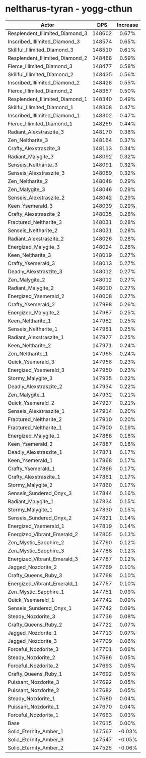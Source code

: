 # neltharus-tyran - yogg-cthun
| Actor | DPS | Increase |
|---|:---:|:---:|
|Resplendent_Illimited_Diamond_3|148602|0.67%|
|Inscribed_Illimited_Diamond_3|148574|0.65%|
|Skillful_Illimited_Diamond_3|148510|0.61%|
|Resplendent_Illimited_Diamond_2|148488|0.59%|
|Fierce_Illimited_Diamond_3|148477|0.58%|
|Skillful_Illimited_Diamond_2|148435|0.56%|
|Inscribed_Illimited_Diamond_2|148428|0.55%|
|Fierce_Illimited_Diamond_2|148357|0.50%|
|Resplendent_Illimited_Diamond_1|148340|0.49%|
|Skillful_Illimited_Diamond_1|148308|0.47%|
|Inscribed_Illimited_Diamond_1|148302|0.47%|
|Fierce_Illimited_Diamond_1|148269|0.44%|
|Radiant_Alexstraszite_3|148170|0.38%|
|Zen_Neltharite_3|148164|0.37%|
|Crafty_Alexstraszite_3|148113|0.34%|
|Radiant_Malygite_3|148092|0.32%|
|Senseis_Neltharite_3|148091|0.32%|
|Senseis_Alexstraszite_3|148089|0.32%|
|Zen_Neltharite_2|148048|0.29%|
|Zen_Malygite_3|148046|0.29%|
|Senseis_Alexstraszite_2|148042|0.29%|
|Keen_Ysemerald_3|148039|0.29%|
|Crafty_Alexstraszite_2|148035|0.28%|
|Fractured_Neltharite_3|148031|0.28%|
|Senseis_Neltharite_2|148031|0.28%|
|Radiant_Alexstraszite_2|148026|0.28%|
|Energized_Malygite_3|148024|0.28%|
|Keen_Neltharite_3|148019|0.27%|
|Crafty_Ysemerald_3|148013|0.27%|
|Deadly_Alexstraszite_3|148012|0.27%|
|Zen_Malygite_2|148012|0.27%|
|Radiant_Malygite_2|148010|0.27%|
|Energized_Ysemerald_2|148008|0.27%|
|Crafty_Ysemerald_2|147998|0.26%|
|Energized_Malygite_2|147987|0.25%|
|Keen_Neltharite_1|147982|0.25%|
|Senseis_Neltharite_1|147981|0.25%|
|Radiant_Alexstraszite_1|147977|0.25%|
|Keen_Neltharite_2|147971|0.24%|
|Zen_Neltharite_1|147965|0.24%|
|Quick_Ysemerald_3|147958|0.23%|
|Energized_Ysemerald_3|147950|0.23%|
|Stormy_Malygite_3|147935|0.22%|
|Deadly_Alexstraszite_2|147934|0.22%|
|Zen_Malygite_1|147932|0.21%|
|Quick_Ysemerald_2|147927|0.21%|
|Senseis_Alexstraszite_1|147914|0.20%|
|Fractured_Neltharite_2|147910|0.20%|
|Fractured_Neltharite_1|147900|0.19%|
|Energized_Malygite_1|147888|0.18%|
|Keen_Ysemerald_2|147887|0.18%|
|Deadly_Alexstraszite_1|147871|0.17%|
|Keen_Ysemerald_1|147868|0.17%|
|Crafty_Ysemerald_1|147866|0.17%|
|Crafty_Alexstraszite_1|147861|0.17%|
|Stormy_Malygite_2|147860|0.17%|
|Senseis_Sundered_Onyx_3|147844|0.16%|
|Radiant_Malygite_1|147834|0.15%|
|Stormy_Malygite_1|147830|0.15%|
|Senseis_Sundered_Onyx_2|147821|0.14%|
|Energized_Ysemerald_1|147819|0.14%|
|Energized_Vibrant_Emerald_2|147805|0.13%|
|Zen_Mystic_Sapphire_2|147790|0.12%|
|Zen_Mystic_Sapphire_3|147788|0.12%|
|Energized_Vibrant_Emerald_3|147787|0.12%|
|Jagged_Nozdorite_2|147769|0.10%|
|Crafty_Queens_Ruby_3|147768|0.10%|
|Energized_Vibrant_Emerald_1|147757|0.10%|
|Zen_Mystic_Sapphire_1|147751|0.09%|
|Quick_Ysemerald_1|147742|0.09%|
|Senseis_Sundered_Onyx_1|147742|0.09%|
|Steady_Nozdorite_3|147736|0.08%|
|Crafty_Queens_Ruby_2|147722|0.07%|
|Jagged_Nozdorite_1|147713|0.07%|
|Jagged_Nozdorite_3|147709|0.06%|
|Forceful_Nozdorite_3|147701|0.06%|
|Steady_Nozdorite_2|147696|0.05%|
|Forceful_Nozdorite_2|147693|0.05%|
|Crafty_Queens_Ruby_1|147692|0.05%|
|Puissant_Nozdorite_3|147692|0.05%|
|Puissant_Nozdorite_2|147682|0.05%|
|Steady_Nozdorite_1|147680|0.04%|
|Puissant_Nozdorite_1|147670|0.04%|
|Forceful_Nozdorite_1|147663|0.03%|
|Base|147615|0.00%|
|Solid_Eternity_Amber_1|147567|-0.03%|
|Solid_Eternity_Amber_3|147547|-0.05%|
|Solid_Eternity_Amber_2|147525|-0.06%|
